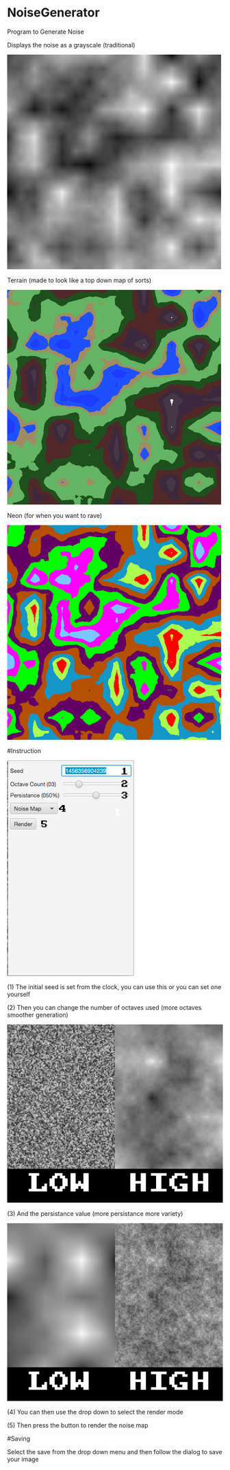 # NoiseGenerator

Program to Generate Noise

Displays the noise as a grayscale (traditional)

![alt-tag](https://github.com/MoloHunt/NoiseGenerator/blob/master/Images/NoiseMap.png)

Terrain (made to look like a top down map of sorts)

![alt-tag](https://github.com/MoloHunt/NoiseGenerator/blob/master/Images/TerrainMap.png)

Neon (for when you want to rave)

![alt-tag](https://github.com/MoloHunt/NoiseGenerator/blob/master/Images/NeonMap.png)

#Instruction

![alt-tag](https://github.com/MoloHunt/NoiseGenerator/blob/master/Images/Instructions.png)

(1) The initial seed is set from the clock, you can use this or you can set one yourself

(2) Then you can change the number of octaves used (more octaves smoother generation)

![alt-tag](https://github.com/MoloHunt/NoiseGenerator/blob/master/Images/OctaveExample.png)

(3) And the persistance value (more persistance more variety)

![alt-tag](https://github.com/MoloHunt/NoiseGenerator/blob/master/Images/PersistanceExample.png)

(4) You can then use the drop down to select the render mode

(5) Then press the button to render the noise map

#Saving

Select the save from the drop down menu and then follow the dialog to save your image

